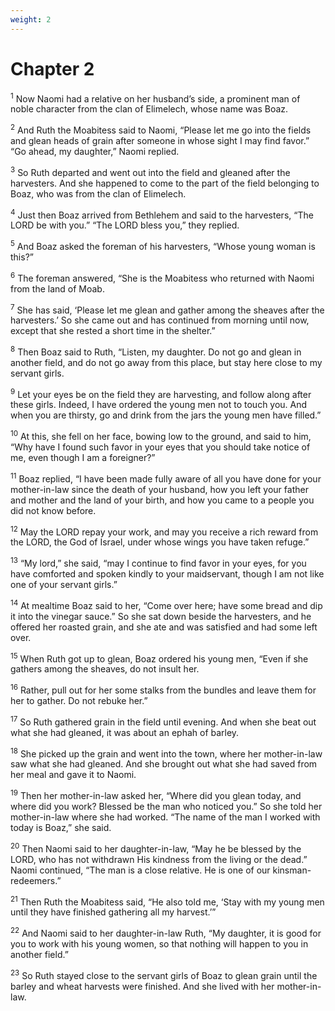 ```yaml
---
weight: 2
---
```


# Chapter 2

<sup>1</sup> Now Naomi had a relative on her husband’s side, a prominent man of noble character from the clan of Elimelech, whose name was Boaz. 

<sup>2</sup> And Ruth the Moabitess said to Naomi, “Please let me go into the fields and glean heads of grain after someone in whose sight I may find favor.” “Go ahead, my daughter,” Naomi replied. 

<sup>3</sup> So Ruth departed and went out into the field and gleaned after the harvesters. And she happened to come to the part of the field belonging to Boaz, who was from the clan of Elimelech. 

<sup>4</sup> Just then Boaz arrived from Bethlehem and said to the harvesters, “The LORD be with you.” “The LORD bless you,” they replied. 

<sup>5</sup> And Boaz asked the foreman of his harvesters, “Whose young woman is this?” 

<sup>6</sup> The foreman answered, “She is the Moabitess who returned with Naomi from the land of Moab. 

<sup>7</sup> She has said, ‘Please let me glean and gather among the sheaves after the harvesters.’ So she came out and has continued from morning until now, except that she rested a short time in the shelter.” 

<sup>8</sup> Then Boaz said to Ruth, “Listen, my daughter. Do not go and glean in another field, and do not go away from this place, but stay here close to my servant girls. 

<sup>9</sup> Let your eyes be on the field they are harvesting, and follow along after these girls. Indeed, I have ordered the young men not to touch you. And when you are thirsty, go and drink from the jars the young men have filled.” 

<sup>10</sup> At this, she fell on her face, bowing low to the ground, and said to him, “Why have I found such favor in your eyes that you should take notice of me, even though I am a foreigner?” 

<sup>11</sup> Boaz replied, “I have been made fully aware of all you have done for your mother-in-law since the death of your husband, how you left your father and mother and the land of your birth, and how you came to a people you did not know before. 

<sup>12</sup> May the LORD repay your work, and may you receive a rich reward from the LORD, the God of Israel, under whose wings you have taken refuge.” 

<sup>13</sup> “My lord,” she said, “may I continue to find favor in your eyes, for you have comforted and spoken kindly to your maidservant, though I am not like one of your servant girls.” 

<sup>14</sup> At mealtime Boaz said to her, “Come over here; have some bread and dip it into the vinegar sauce.” So she sat down beside the harvesters, and he offered her roasted grain, and she ate and was satisfied and had some left over. 

<sup>15</sup> When Ruth got up to glean, Boaz ordered his young men, “Even if she gathers among the sheaves, do not insult her. 

<sup>16</sup> Rather, pull out for her some stalks from the bundles and leave them for her to gather. Do not rebuke her.” 

<sup>17</sup> So Ruth gathered grain in the field until evening. And when she beat out what she had gleaned, it was about an ephah of barley. 

<sup>18</sup> She picked up the grain and went into the town, where her mother-in-law saw what she had gleaned. And she brought out what she had saved from her meal and gave it to Naomi. 

<sup>19</sup> Then her mother-in-law asked her, “Where did you glean today, and where did you work? Blessed be the man who noticed you.” So she told her mother-in-law where she had worked. “The name of the man I worked with today is Boaz,” she said. 

<sup>20</sup> Then Naomi said to her daughter-in-law, “May he be blessed by the LORD, who has not withdrawn His kindness from the living or the dead.” Naomi continued, “The man is a close relative. He is one of our kinsman-redeemers.” 

<sup>21</sup> Then Ruth the Moabitess said, “He also told me, ‘Stay with my young men until they have finished gathering all my harvest.’” 

<sup>22</sup> And Naomi said to her daughter-in-law Ruth, “My daughter, it is good for you to work with his young women, so that nothing will happen to you in another field.” 

<sup>23</sup> So Ruth stayed close to the servant girls of Boaz to glean grain until the barley and wheat harvests were finished. And she lived with her mother-in-law. 


